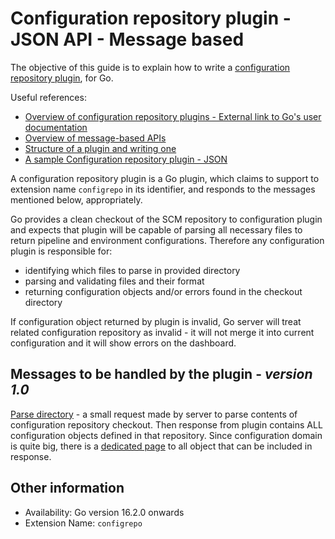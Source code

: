 # Configuration repository plugin - JSON API - Message based

The objective of this guide is to explain how to write a [configuration repository plugin](configrepo_plugin_overview.md), for Go.

Useful references:
* [Overview of configuration repository plugins - External link to Go's user documentation](http://www.go.cd/documentation/user/current/extension_points/configrepo_extension.html)
* [Overview of message-based APIs](../json_message_based_plugin_api.md)
* [Structure of a plugin and writing one](../go_plugins_basics.md)
* [A sample Configuration repository plugin - JSON](https://github.com/tomzo/gocd-json-config-plugin)

A configuration repository plugin is a Go plugin, which claims to support to extension name `configrepo` in its identifier, and responds to the messages mentioned below, appropriately.

Go provides a clean checkout of the SCM repository to configuration plugin and expects that plugin will be capable of parsing all necessary files to return pipeline and environment configurations. Therefore any configuration plugin is responsible for:

 * identifying which files to parse in provided directory
 * parsing and validating files and their format
 * returning configuration objects and/or errors found in the checkout directory

If configuration object returned by plugin is invalid, Go server will treat related configuration repository as invalid - it will not merge it into current configuration and it will show errors on the dashboard.

## Messages to be handled by the plugin - ***version 1.0***

[Parse directory](version_1_0/parse_directory.md) - a small request made by server to parse contents of configuration repository checkout. Then response from plugin contains ALL configuration objects defined in that repository. Since configuration domain is quite big, there is a [dedicated page](version_1_0/config_objects.md) to all object that can be included in response.


## Other information

* Availability: Go version 16.2.0 onwards
* Extension Name: `configrepo`
